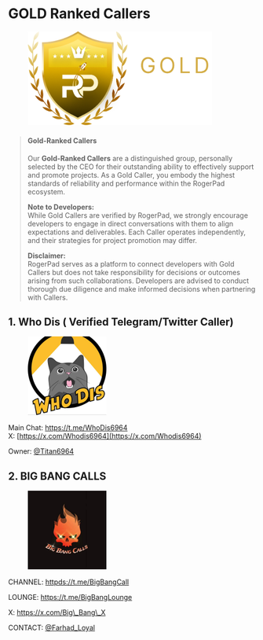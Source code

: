 # GOLD Ranked Callers

<figure><img src="../../../.gitbook/assets/Gold Rank PNG.png" alt="" width="375"><figcaption></figcaption></figure>

> #### **Gold-Ranked Callers**
>
> Our **Gold-Ranked Callers** are a distinguished group, personally selected by the CEO for their outstanding ability to effectively support and promote projects. As a Gold Caller, you embody the highest standards of reliability and performance within the RogerPad ecosystem.
>
> **Note to Developers:**\
> While Gold Callers are verified by RogerPad, we strongly encourage developers to engage in direct conversations with them to align expectations and deliverables. Each Caller operates independently, and their strategies for project promotion may differ.
>
> **Disclaimer:**\
> RogerPad serves as a platform to connect developers with Gold Callers but does not take responsibility for decisions or outcomes arising from such collaborations. Developers are advised to conduct thorough due diligence and make informed decisions when partnering with Callers.

## 1. Who Dis ( Verified Telegram/Twitter Caller)

<figure><img src="../../../.gitbook/assets/IMAGE 2025-01-07 095713.jpeg" alt="" width="160"><figcaption></figcaption></figure>

Main Chat: [https://t.me/WhoDis6964 \
](https://t.me/WhoDis6964)X: [https://x.com/Whodis6964](https://x.com/Whodis6964)

Owner: [@Titan6964](https://t.me/Titan6964)



## 2. BIG BANG CALLS

<figure><img src="../../../.gitbook/assets/IMAGE 2025-01-17 165148.jpeg" alt="" width="160"><figcaption></figcaption></figure>

CHANNEL: [httpds://t.me/BigBangCall ](httpds://t.me/BigBangCall)

LOUNGE: [https://t.me/BigBangLounge ](https://t.me/BigBangLounge)

X: [https://x.com/Big\_Bang\_X ](https://x.com/Big_Bang_X)

CONTACT: [@Farhad\_Loyal](https://t.me/Farhad_Loyal)

